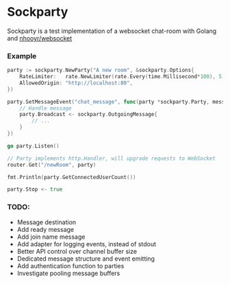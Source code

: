 # Sockparty

Sockparty is a test implementation of a websocket chat-room with Golang and [nhooyr/websocket](https://github.com/nhooyr/websocket)

### Example

```go
party := sockparty.NewParty("A new room", &sockparty.Options{
	RateLimiter:   rate.NewLimiter(rate.Every(time.Millisecond*100), 5),
	AllowedOrigin: "http://localhost:80",
})

party.SetMessageEvent("chat_message", func(party *sockparty.Party, message sockparty.IncomingMessage) {
	// Handle message
	party.Broadcast <- sockparty.OutgoingMessage{
		// ...
	}
})

go party.Listen()

// Party implements http.Handler, will upgrade requests to WebSocket
router.Get("/newRoom", party)

fmt.Println(party.GetConnectedUserCount())

party.Stop <- true
```

### TODO:
* Message destination
* Add ready message
* Add join name message
* Add adapter for logging events, instead of stdout
* Better API control over channel buffer size
* Dedicated message structure and event emitting
* Add authentication function to parties
* Investigate pooling message buffers
